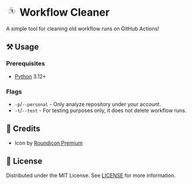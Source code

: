 <h1>
  <img src="public/icon.png" alt="Icon" height="30" />
  <span>Workflow Cleaner</span>
</h1>

A simple tool for cleaning old workflow runs on GitHub Actions!

## ⚒️ Usage

### Prerequisites

- [Python](https://python.org) 3.12+

### Flags

- `-p`/`--personal` - Only analyze repository under your account.
- `-t`/`--test` - For testing purposes only, it does not delete workflow runs.

## 💖 Credits

- Icon by [Roundicon Premium](https://flaticon.com/free-icon/paper_14040159)

## 📜 License

Distributed under the MIT License. See [LICENSE](LICENSE) for more information.
